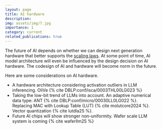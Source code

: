 ```yaml
---
layout: page
title: AI hardware
description: 
img: assets/img/7.jpg
importance: 1
category: current
related_publications: true
---
```


The future of AI depends on whether we can design next generation hardware that better supports the [scaling laws](https://arxiv.org/abs/2001.08361). 
At some point of time, AI model architecture will even be influenced by the design decision on AI hardware. 
The codesign of AI and hardware will become norm in the future.

Here are some considerations on AI hardware.
- A hardware architecture considering activation outliers in LLM inferencing.  OliVe {% cite DBLP:conf/isca/0003THL00LG023 %}
- Taking the low-bit trend of LLMs into account. An adaptive numerical data type: ANT {% cite DBLP:conf/micro/00030LL0LG022 %}. Replacing MAC with Lookup Table (LUT) {% cite molutcore2024 %}. Vector quantization {% cite lutdla25 %}.
- Future AI chips will show stronger non-uniformity. Wafer scale LLM system is coming {% cite waferllm25 %}

